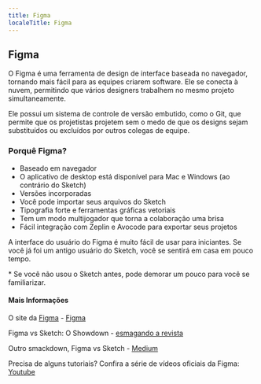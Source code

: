 ```yaml
---
title: Figma
localeTitle: Figma
---
```

## Figma

O Figma é uma ferramenta de design de interface baseada no navegador, tornando mais fácil para as equipes criarem software. Ele se conecta à nuvem, permitindo que vários designers trabalhem no mesmo projeto simultaneamente.

Ele possui um sistema de controle de versão embutido, como o Git, que permite que os projetistas projetem sem o medo de que os designs sejam substituídos ou excluídos por outros colegas de equipe.

### Porquê Figma?

*   Baseado em navegador
*   O aplicativo de desktop está disponível para Mac e Windows (ao contrário do Sketch)
*   Versões incorporadas
*   Você pode importar seus arquivos do Sketch
*   Tipografia forte e ferramentas gráficas vetoriais
*   Tem um modo multijogador que torna a colaboração uma brisa
*   Fácil integração com Zeplin e Avocode para exportar seus projetos

A interface do usuário do Figma é muito fácil de usar para iniciantes. Se você já foi um antigo usuário do Sketch, você se sentirá em casa em pouco tempo.

\* Se você não usou o Sketch antes, pode demorar um pouco para você se familiarizar.

#### Mais Informações

O site da [Figma](https://figma.com) - [Figma](https://figma.com)

Figma vs Sketch: O Showdown - [esmagando a revista](https://www.smashingmagazine.com/2017/03/sketch-figma-showdown/)

Outro smackdown, Figma vs Sketch - [Medium](https://medium.com/@mengto/figma-vs-sketch-c01e5e74eddd)

Precisa de alguns tutoriais? Confira a série de vídeos oficiais da Figma: [Youtube](https://www.youtube.com/channel/UCQsVmhSa4X-G3lHlUtejzLA)